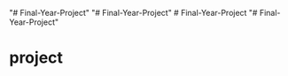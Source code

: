 "# Final-Year-Project" 
"# Final-Year-Project" 
#   F i n a l - Y e a r - P r o j e c t  
 "# Final-Year-Project" 
# project
